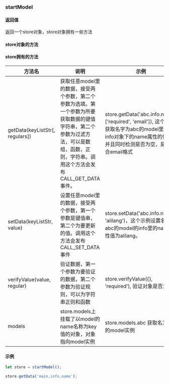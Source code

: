 ### startModel

#### 返回值

返回一个store对象，store对象拥有一些方法


#### store对象的方法

#### store拥有的方法

| 方法名 | 说明 | 示例 |
|-------|-----|------|
| getData(keyListStr[, regulars]) | 获取任意model里的数据，接受两个参数，第二个参数为选填。第一个参数为所要获取数据的键值字符串，第二个参数为过滤方法，可以是数组，函数，正则，字符串。调用这个方法会发布CALL_GET_DATA事件。 | store.getData('abc.info.name', ['required', 'email']), 这个方法获取名字为abc的model里的info对象下的name属性的值，并且同时检测是否为空，是否符合email格式 |
| setData(keyListStr, value) | 设置任意model里的数据，接受两个参数，第一个参数是键值串，第二个为要更新的值。调用这个方法会发布CALL_SET_DATA 事件 | store.setData('abc.info.name', 'alilang')，这个示例设置名为abc的model的info里的name属性值为alilang。|
| verifyValue(value, regular) | 验证数据，第一个参数为要验证的数据，第二个参数为验证规则，可以为字符串正则和函数 | store.verifyValue({}, 'required'), 验证对象是否为空 |
| models | store.models上挂载了以model的name名称为key值的对象，对象指向model实例 | store.models.abc 获取名为abc的model实例 |

#### 示例
```js
let store = startModel();

store.getData('main.info.name');
```